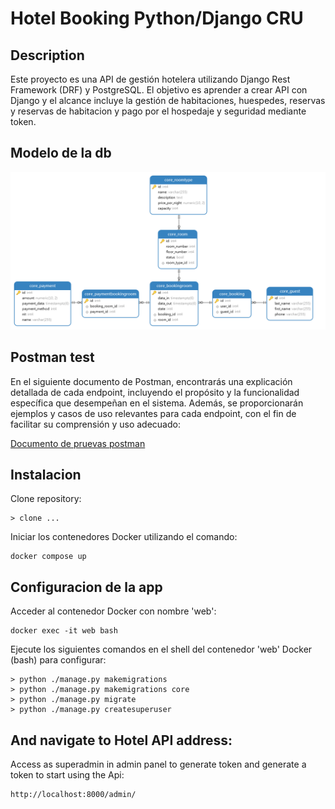# Hotel Booking Python/Django CRU

## Description

Este proyecto es una API de gestión hotelera utilizando Django Rest Framework (DRF) y PostgreSQL. El objetivo es aprender a crear API con Django y el alcance incluye la gestión de habitaciones, huespedes, reservas y reservas de habitacion y pago por el hospedaje y seguridad mediante token.

## Modelo de la db

![1707907551117](image/readme/hotelApi.png)

## Postman test

En el siguiente documento de Postman, encontrarás una explicación detallada de cada endpoint, incluyendo el propósito y la funcionalidad específica que desempeñan en el sistema. Además, se proporcionarán ejemplos y casos de uso relevantes para cada endpoint, con el fin de facilitar su comprensión y uso adecuado:

[Documento de pruevas postman](https://documenter.getpostman.com/view/1064965/2sA2r54RSN)

## Instalacion

Clone repository:

```
> clone ...
```

Iniciar los contenedores Docker utilizando el comando:

```
docker compose up
```

## Configuracion de la app

Acceder al contenedor Docker con nombre 'web':

```
docker exec -it web bash
```

Ejecute los siguientes comandos en el shell del contenedor  'web' Docker (bash) para configurar:

```
> python ./manage.py makemigrations
> python ./manage.py makemigrations core
> python ./manage.py migrate
> python ./manage.py createsuperuser

```

## And navigate to Hotel API address:

Access as superadmin in admin panel to generate token and generate a token to start using the Api:

```
http://localhost:8000/admin/
```
